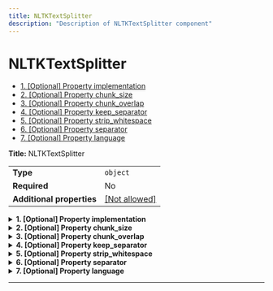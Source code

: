 ```yaml
---
title: NLTKTextSplitter
description: "Description of NLTKTextSplitter component"
---
```

# NLTKTextSplitter

- [1. [Optional] Property implementation](#implementation)
- [2. [Optional] Property chunk_size](#chunk_size)
- [3. [Optional] Property chunk_overlap](#chunk_overlap)
- [4. [Optional] Property keep_separator](#keep_separator)
- [5. [Optional] Property strip_whitespace](#strip_whitespace)
- [6. [Optional] Property separator](#separator)
- [7. [Optional] Property language](#language)

**Title:** NLTKTextSplitter

|                           |                                                         |
| ------------------------- | ------------------------------------------------------- |
| **Type**                  | `object`                                                |
| **Required**              | No                                                      |
| **Additional properties** | [[Not allowed]](# "Additional Properties not allowed.") |

<details>
<summary>
<strong> <a name="implementation"></a>1. [Optional] Property implementation</strong>  

</summary>
<blockquote>

|              |         |
| ------------ | ------- |
| **Type**     | `const` |
| **Required** | No      |

Specific value: `"NLTKTextSplitter"`

</blockquote>
</details>

<details>
<summary>
<strong> <a name="chunk_size"></a>2. [Optional] Property chunk_size</strong>  

</summary>
<blockquote>

**Title:** Chunk Size

|              |           |
| ------------ | --------- |
| **Type**     | `integer` |
| **Required** | No        |
| **Default**  | `4000`    |

**Description:** Maximum size of chunks to return

</blockquote>
</details>

<details>
<summary>
<strong> <a name="chunk_overlap"></a>3. [Optional] Property chunk_overlap</strong>  

</summary>
<blockquote>

**Title:** Chunk Overlap

|              |           |
| ------------ | --------- |
| **Type**     | `integer` |
| **Required** | No        |
| **Default**  | `200`     |

**Description:** Overlap in characters between chunks

</blockquote>
</details>

<details>
<summary>
<strong> <a name="keep_separator"></a>4. [Optional] Property keep_separator</strong>  

</summary>
<blockquote>

**Title:** Keep Separator

|              |           |
| ------------ | --------- |
| **Type**     | `boolean` |
| **Required** | No        |
| **Default**  | `false`   |

**Description:** Whether to keep the separator in the chunks

</blockquote>
</details>

<details>
<summary>
<strong> <a name="strip_whitespace"></a>5. [Optional] Property strip_whitespace</strong>  

</summary>
<blockquote>

**Title:** Strip Whitespace

|              |           |
| ------------ | --------- |
| **Type**     | `boolean` |
| **Required** | No        |
| **Default**  | `true`    |

**Description:** If `True`, strips whitespace from the start and end of every document

</blockquote>
</details>

<details>
<summary>
<strong> <a name="separator"></a>6. [Optional] Property separator</strong>  

</summary>
<blockquote>

**Title:** Separator

|              |          |
| ------------ | -------- |
| **Type**     | `string` |
| **Required** | No       |
| **Default**  | `"\n\n"` |

**Description:** Separator to split on

</blockquote>
</details>

<details>
<summary>
<strong> <a name="language"></a>7. [Optional] Property language</strong>  

</summary>
<blockquote>

**Title:** Language

|              |             |
| ------------ | ----------- |
| **Type**     | `string`    |
| **Required** | No          |
| **Default**  | `"english"` |

**Description:** Language to use for tokenization

</blockquote>
</details>

----------------------------------------------------------------------------------------------------------------------------
